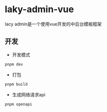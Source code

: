 # laky-admin-vue

lacy admin是一个使用vue开发的中后台模板框架

## 开发

- 开发模式

```sh
pnpm dev
```

- 打包

```sh
pnpm build
```

- 生成网络请求api

```
pnpm openapi
```
